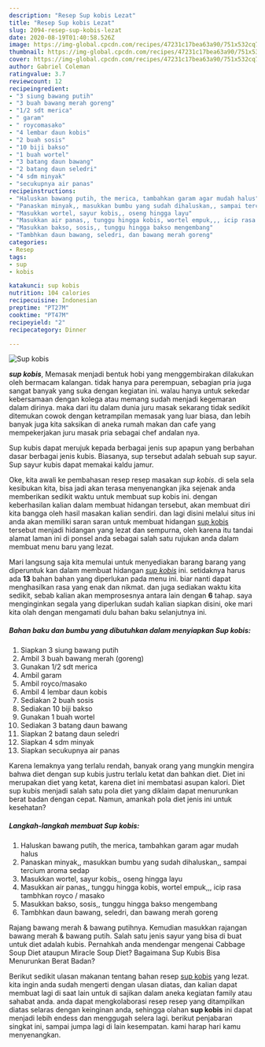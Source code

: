 ```yaml
---
description: "Resep Sup kobis Lezat"
title: "Resep Sup kobis Lezat"
slug: 2094-resep-sup-kobis-lezat
date: 2020-08-19T01:40:58.526Z
image: https://img-global.cpcdn.com/recipes/47231c17bea63a90/751x532cq70/sup-kobis-foto-resep-utama.jpg
thumbnail: https://img-global.cpcdn.com/recipes/47231c17bea63a90/751x532cq70/sup-kobis-foto-resep-utama.jpg
cover: https://img-global.cpcdn.com/recipes/47231c17bea63a90/751x532cq70/sup-kobis-foto-resep-utama.jpg
author: Gabriel Coleman
ratingvalue: 3.7
reviewcount: 12
recipeingredient:
- "3 siung bawang putih"
- "3 buah bawang merah goreng"
- "1/2 sdt merica"
- " garam"
- " roycomasako"
- "4 lembar daun kobis"
- "2 buah sosis"
- "10 biji bakso"
- "1 buah wortel"
- "3 batang daun bawang"
- "2 batang daun seledri"
- "4 sdm minyak"
- "secukupnya air panas"
recipeinstructions:
- "Haluskan bawang putih, the merica, tambahkan garam agar mudah halus"
- "Panaskan minyak,, masukkan bumbu yang sudah dihaluskan,, sampai tercium aroma sedap"
- "Masukkan wortel, sayur kobis,, oseng hingga layu"
- "Masukkan air panas,, tunggu hingga kobis, wortel empuk,,, icip rasa tambhkan royco / masako"
- "Masukkan bakso, sosis,, tunggu hingga bakso mengembang"
- "Tambhkan daun bawang, seledri, dan bawang merah goreng"
categories:
- Resep
tags:
- sup
- kobis

katakunci: sup kobis 
nutrition: 104 calories
recipecuisine: Indonesian
preptime: "PT27M"
cooktime: "PT47M"
recipeyield: "2"
recipecategory: Dinner

---
```



![Sup kobis](https://img-global.cpcdn.com/recipes/47231c17bea63a90/751x532cq70/sup-kobis-foto-resep-utama.jpg)

<b><i>sup kobis</i></b>, Memasak menjadi bentuk hobi yang menggembirakan dilakukan oleh bermacam kalangan. tidak hanya para perempuan, sebagian pria juga sangat banyak yang suka dengan kegiatan ini. walau hanya untuk sekedar kebersamaan dengan kolega atau memang sudah menjadi kegemaran dalam dirinya. maka dari itu dalam dunia juru masak sekarang tidak sedikit ditemukan cowok dengan ketrampilan memasak yang luar biasa, dan lebih banyak juga kita saksikan di aneka rumah makan dan cafe yang mempekerjakan juru masak pria sebagai chef andalan nya.

Sup kubis dapat merujuk kepada berbagai jenis sup apapun yang berbahan dasar berbagai jenis kubis. Biasanya, sup tersebut adalah sebuah sup sayur. Sup sayur kubis dapat memakai kaldu jamur.

Oke, kita awali ke pembahasan resep resep masakan <i>sup kobis</i>. di sela sela kesibukan kita, bisa jadi akan terasa menyenangkan jika sejenak anda memberikan sedikit waktu untuk membuat sup kobis ini. dengan keberhasilan kalian dalam membuat hidangan tersebut, akan membuat diri kita bangga oleh hasil masakan kalian sendiri. dan lagi disini melalui situs ini anda akan memiliki saran saran untuk membuat hidangan <u>sup kobis</u> tersebut menjadi hidangan yang lezat dan sempurna, oleh karena itu tandai alamat laman ini di ponsel anda sebagai salah satu rujukan anda dalam membuat menu baru yang lezat.


Mari langsung saja kita memulai untuk menyediakan barang barang yang diperuntuk kan dalam membuat hidangan <u><i>sup kobis</i></u> ini. setidaknya harus ada <b>13</b> bahan bahan yang diperlukan pada menu ini. biar nanti dapat menghasilkan rasa yang enak dan nikmat. dan juga sediakan waktu kita sedikit, sebab kalian akan memprosesnya antara lain dengan <b>6</b> tahap. saya menginginkan segala yang diperlukan sudah kalian siapkan disini, oke mari kita olah dengan mengamati dulu bahan baku selanjutnya ini.

<!--inarticleads1-->

##### Bahan baku dan bumbu yang dibutuhkan dalam menyiapkan Sup kobis:

1. Siapkan 3 siung bawang putih
1. Ambil 3 buah bawang merah (goreng)
1. Gunakan 1/2 sdt merica
1. Ambil  garam
1. Ambil  royco/masako
1. Ambil 4 lembar daun kobis
1. Sediakan 2 buah sosis
1. Sediakan 10 biji bakso
1. Gunakan 1 buah wortel
1. Sediakan 3 batang daun bawang
1. Siapkan 2 batang daun seledri
1. Siapkan 4 sdm minyak
1. Siapkan secukupnya air panas


Karena lemaknya yang terlalu rendah, banyak orang yang mungkin mengira bahwa diet dengan sup kubis justru terlalu ketat dan bahkan diet. Diet ini merupakan diet yang ketat, karena diet ini membatasi asupan kalori. Diet sup kubis menjadi salah satu pola diet yang diklaim dapat menurunkan berat badan dengan cepat. Namun, amankah pola diet jenis ini untuk kesehatan? 

<!--inarticleads2-->

##### Langkah-langkah membuat Sup kobis:

1. Haluskan bawang putih, the merica, tambahkan garam agar mudah halus
1. Panaskan minyak,, masukkan bumbu yang sudah dihaluskan,, sampai tercium aroma sedap
1. Masukkan wortel, sayur kobis,, oseng hingga layu
1. Masukkan air panas,, tunggu hingga kobis, wortel empuk,,, icip rasa tambhkan royco / masako
1. Masukkan bakso, sosis,, tunggu hingga bakso mengembang
1. Tambhkan daun bawang, seledri, dan bawang merah goreng


Rajang bawang merah &amp; bawang putihnya. Kemudian masukkan rajangan bawang merah &amp; bawang putih. Salah satu jenis sayur yang bisa di buat untuk diet adalah kubis. Pernahkah anda mendengar mengenai Cabbage Soup Diet ataupun Miracle Soup Diet? Bagaimana Sup Kubis Bisa Menurunkan Berat Badan? 

Berikut sedikit ulasan makanan tentang bahan resep <u>sup kobis</u> yang lezat. kita ingin anda sudah mengerti dengan ulasan diatas, dan kalian dapat membuat lagi di saat lain untuk di sajikan dalam aneka kegiatan family atau sahabat anda. anda dapat mengkolaborasi resep resep yang ditampilkan diatas selaras dengan keinginan anda, sehingga olahan <b>sup kobis</b> ini dapat menjadi lebih endess dan menggugah selera lagi. berikut penjabaran singkat ini, sampai jumpa lagi di lain kesempatan. kami harap hari kamu menyenangkan.
